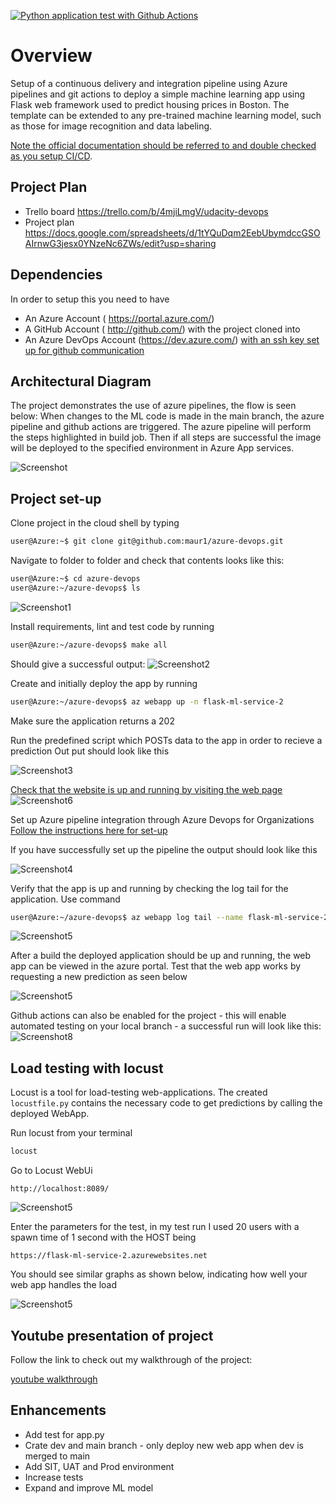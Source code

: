 [![Python application test with Github Actions](https://github.com/maur1/azure-devops/actions/workflows/python-actions.yml/badge.svg)](https://github.com/maur1/azure-devops/actions/workflows/python-actions.yml)


# Overview
Setup of a continuous delivery and integration pipeline using Azure pipelines and git actions
to deploy a simple machine learning app using Flask web framework used to predict housing prices in Boston. 
The template can be extended to any pre-trained machine learning model, such as those for image recognition and data labeling. 

[Note the official documentation should be referred to and double checked as you setup CI/CD](https://docs.microsoft.com/en-us/azure/devops/pipelines/ecosystems/python-webapp?view=azure-devops).
## Project Plan
* Trello board
https://trello.com/b/4mjiLmgV/udacity-devops
* Project plan 
https://docs.google.com/spreadsheets/d/1tYQuDqm2EebUbymdccGSOAIrnwG3jesx0YNzeNc6ZWs/edit?usp=sharing

## Dependencies
In order to setup this you need to have
- An Azure Account ( https://portal.azure.com/)
- A GitHub Account ( http://github.com/) with the project cloned into
- An Azure DevOps Account (https://dev.azure.com/) [with an ssh key set up for github communication](https://docs.microsoft.com/en-us/azure/devops/repos/git/use-ssh-keys-to-authenticate?view=azure-devops)

## Architectural Diagram 
The project demonstrates the use of azure pipelines, the flow is seen below:
When changes to the ML code is made in the main branch, the azure pipeline and github actions are triggered. The azure pipeline will perform the steps highlighted in build job. Then if all steps are successful the image will be deployed to the specified environment in Azure App services. 

![Screenshot](photos/pipelineArch.png)

## Project set-up

Clone project in the cloud shell by typing 

```bash
user@Azure:~$ git clone git@github.com:maur1/azure-devops.git
```
Navigate to folder to folder and check that contents looks like this:

```bash
user@Azure:~$ cd azure-devops
user@Azure:~/azure-devops$ ls
```
![Screenshot1](photos/clonedRepo.png)

Install requirements, lint and test code by running
```bash
user@Azure:~/azure-devops$ make all
```
Should give a successful output:
![Screenshot2](photos/testFromMakeFile.png)

Create and initially deploy the app by running 

```bash
user@Azure:~/azure-devops$ az webapp up -n flask-ml-service-2
```
Make sure the application returns a 202

Run the predefined script which POSTs data to the app in order to recieve a prediction 
Out put should look like this

![Screenshot3](photos/azureWebApp.png)

[Check that the website is up and running by visiting the web page](https://flask-ml-service-2.azurewebsites.net/)
![Screenshot6](photos/pageUp.png)

Set up Azure pipeline integration through Azure Devops for Organizations
[Follow the instructions here for set-up](https://docs.microsoft.com/en-us/azure/devops/pipelines/ecosystems/python-webapp?view=azure-devops)

If you have successfully set up the pipeline the output should look like this

![Screenshot4](photos/azurePipeLineRun.png)

Verify that the app is up and running by checking the log tail for the application. 
Use command 
```bash
user@Azure:~/azure-devops$ az webapp log tail --name flask-ml-service-2
```

![Screenshot5](photos/logtailFlaskApp.png)

After a build the deployed application should be up and running, the web app can be viewed in the azure portal. Test that the web app works by requesting a new prediction as seen below

![Screenshot5](photos/appWprediction.png)

Github actions can also be enabled for the project - this will enable automated testing on your local branch - a successful run will look like this:
![Screenshot8](photos/screenshotSuccessfulGitActionRun.png)

## Load testing with locust
Locust is a tool for load-testing web-applications. The created `locustfile.py` contains the necessary code to get predictions by calling the deployed WebApp.

Run locust from your terminal
```bash
locust
```
Go to Locust WebUi

 ```http://localhost:8089/```

 ![Screenshot5](photos/locustpt1.png)

 Enter the parameters for the test, in my test run I used 20 users with a spawn time of 1 second with the HOST being 

 ```https://flask-ml-service-2.azurewebsites.net```

 You should see similar graphs as shown below, indicating how well your web app handles the load 

  ![Screenshot5](photos/locustgrpahs.png)


## Youtube presentation of project
Follow the link to check out my walkthrough of the project:

[youtube walkthrough](https://youtu.be/mpcYD_pTjTU)
## Enhancements
* Add test for app.py
* Crate dev and main branch - only deploy new web app when dev is merged to main
* Add SIT, UAT and Prod environment
* Increase tests
* Expand and improve ML model




